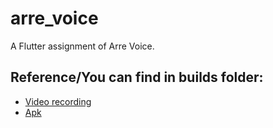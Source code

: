 # arre_voice

A Flutter assignment of Arre Voice.

## Reference/You can find in builds folder:

- [Video recording](https://github.com/Karthick986/arre_voice/blob/main/builds/app_voice_recording.mp4)
- [Apk](https://github.com/Karthick986/arre_voice/blob/main/builds/app_voice.apk)